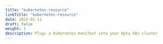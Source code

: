 ```yaml
---
title: "kubernetes-resource"
linkTitle: "kubernetes-resource"
date: 2022-01-11
draft: false
weight: 1
description: Plugs a kubernetes manifest into your Opta k8s cluster
---
```

